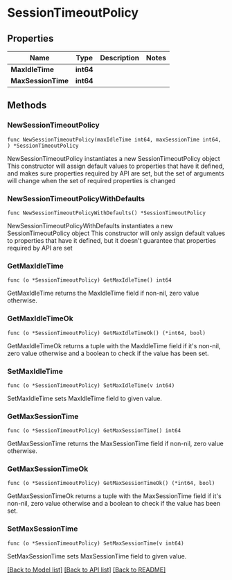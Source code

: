 # SessionTimeoutPolicy

## Properties

Name | Type | Description | Notes
------------ | ------------- | ------------- | -------------
**MaxIdleTime** | **int64** |  | 
**MaxSessionTime** | **int64** |  | 

## Methods

### NewSessionTimeoutPolicy

`func NewSessionTimeoutPolicy(maxIdleTime int64, maxSessionTime int64, ) *SessionTimeoutPolicy`

NewSessionTimeoutPolicy instantiates a new SessionTimeoutPolicy object
This constructor will assign default values to properties that have it defined,
and makes sure properties required by API are set, but the set of arguments
will change when the set of required properties is changed

### NewSessionTimeoutPolicyWithDefaults

`func NewSessionTimeoutPolicyWithDefaults() *SessionTimeoutPolicy`

NewSessionTimeoutPolicyWithDefaults instantiates a new SessionTimeoutPolicy object
This constructor will only assign default values to properties that have it defined,
but it doesn't guarantee that properties required by API are set

### GetMaxIdleTime

`func (o *SessionTimeoutPolicy) GetMaxIdleTime() int64`

GetMaxIdleTime returns the MaxIdleTime field if non-nil, zero value otherwise.

### GetMaxIdleTimeOk

`func (o *SessionTimeoutPolicy) GetMaxIdleTimeOk() (*int64, bool)`

GetMaxIdleTimeOk returns a tuple with the MaxIdleTime field if it's non-nil, zero value otherwise
and a boolean to check if the value has been set.

### SetMaxIdleTime

`func (o *SessionTimeoutPolicy) SetMaxIdleTime(v int64)`

SetMaxIdleTime sets MaxIdleTime field to given value.


### GetMaxSessionTime

`func (o *SessionTimeoutPolicy) GetMaxSessionTime() int64`

GetMaxSessionTime returns the MaxSessionTime field if non-nil, zero value otherwise.

### GetMaxSessionTimeOk

`func (o *SessionTimeoutPolicy) GetMaxSessionTimeOk() (*int64, bool)`

GetMaxSessionTimeOk returns a tuple with the MaxSessionTime field if it's non-nil, zero value otherwise
and a boolean to check if the value has been set.

### SetMaxSessionTime

`func (o *SessionTimeoutPolicy) SetMaxSessionTime(v int64)`

SetMaxSessionTime sets MaxSessionTime field to given value.



[[Back to Model list]](../README.md#documentation-for-models) [[Back to API list]](../README.md#documentation-for-api-endpoints) [[Back to README]](../README.md)


